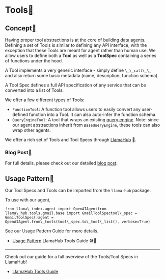 Tools[](#tools "Permalink to this heading")
============================================

Concept[](#concept "Permalink to this heading")
------------------------------------------------

Having proper tool abstractions is at the core of building [data agents](../root.html). Defining a set of Tools is similar to defining any API interface, with the exception that these Tools are meant for agent rather than human use. We allow users to define both a **Tool** as well as a **ToolSpec** containing a series of functions under the hood.

A Tool implements a very generic interface - simply define `\_\_call\_\_` and also return some basic metadata (name, description, function schema).

A Tool Spec defines a full API specification of any service that can be converted into a list of Tools.

We offer a few different types of Tools:

* `FunctionTool`: A function tool allows users to easily convert any user-defined function into a Tool. It can also auto-infer the function schema.
* `QueryEngineTool`: A tool that wraps an existing [query engine](../../query_engine/root.html). Note: since our agent abstractions inherit from `BaseQueryEngine`, these tools can also wrap other agents.

We offer a rich set of Tools and Tool Specs through [LlamaHub](https://llamahub.ai/) 🦙.

### Blog Post[](#blog-post "Permalink to this heading")

For full details, please check out our detailed [blog post](https://blog.llamaindex.ai/building-better-tools-for-llm-agents-f8c5a6714f11).

Usage Pattern[](#usage-pattern "Permalink to this heading")
------------------------------------------------------------

Our Tool Specs and Tools can be imported from the `llama-hub` package.

To use with our agent,


```
from llama\_index.agent import OpenAIAgentfrom llama\_hub.tools.gmail.base import GmailToolSpectool\_spec = GmailToolSpec()agent = OpenAIAgent.from\_tools(tool\_spec.to\_tool\_list(), verbose=True)
```
See our Usage Pattern Guide for more details.

* [Usage Pattern](usage_pattern.html)
LlamaHub Tools Guide 🛠️[](#llamahub-tools-guide "Permalink to this heading")
-----------------------------------------------------------------------------

Check out our guide for a full overview of the Tools/Tool Specs in LlamaHub!

* [LlamaHub Tools Guide](llamahub_tools_guide.html)
